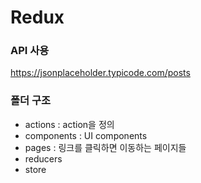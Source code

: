 # Redux

### API 사용

https://jsonplaceholder.typicode.com/posts

### 폴더 구조

- actions : action을 정의
- components : UI components
- pages : 링크를 클릭하면 이동하는 페이지들
- reducers
- store
